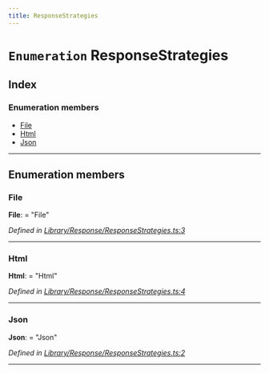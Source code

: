 ```yaml
---
title: ResponseStrategies
---
```


# `Enumeration` ResponseStrategies

## Index

### Enumeration members

* [File](responsestrategies#file)
* [Html](responsestrategies#html)
* [Json](responsestrategies#json)

---

## Enumeration members

<a id="file"></a>

###  File

**File**:  = "File"

*Defined in [Library/Response/ResponseStrategies.ts:3](https://github.com/SpoonX/stix/blob/88d2215/src/Library/Response/ResponseStrategies.ts#L3)*

___
<a id="html"></a>

###  Html

**Html**:  = "Html"

*Defined in [Library/Response/ResponseStrategies.ts:4](https://github.com/SpoonX/stix/blob/88d2215/src/Library/Response/ResponseStrategies.ts#L4)*

___
<a id="json"></a>

###  Json

**Json**:  = "Json"

*Defined in [Library/Response/ResponseStrategies.ts:2](https://github.com/SpoonX/stix/blob/88d2215/src/Library/Response/ResponseStrategies.ts#L2)*

___

